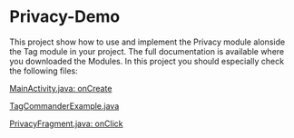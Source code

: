 # Privacy-Demo

This project show how to use and implement the Privacy module alonside the Tag module in your project. The full documentation is available where you downloaded the Modules.
In this project you should especially check the following files:

[MainActivity.java: onCreate](TCDemo/TCDemo/src/main/java/com/tagcommander/tcdemo/tcdemo/MainActivity.java)

[TagCommanderExample.java](TCDemo/TCDemo/src/main/java/com/tagcommander/tcdemo/tcdemo/TagCommanderExample.java)

[PrivacyFragment.java: onClick](TCDemo/TCDemo/src/main/java/com/tagcommander/tcdemo/tcdemo/PrivacyFragment.java)
